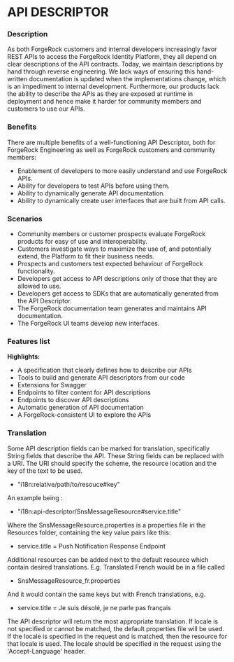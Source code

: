 # API DESCRIPTOR

### Description

As both ForgeRock customers and internal developers increasingly favor REST APIs to access the ForgeRock Identity Platform, they all depend on clear descriptions of the API contracts. Today, we maintain descriptions by hand through reverse engineering. We lack ways of ensuring this hand-written documentation is updated when the implementations change, which is an impediment to internal development. Furthermore, our products lack the ability to describe the APIs as they are exposed at runtime in deployment and hence make it harder for community members and customers to use our APIs.

### Benefits

There are multiple benefits of a well-functioning API Descriptor, both for ForgeRock Engineering as well as ForgeRock customers and community members:

* Enablement of developers to more easily understand and use ForgeRock APIs.
* Ability for developers to test APIs before using them.
* Ability to dynamically generate API documentation.
* Ability to dynamically create user interfaces that are built from API calls.

### Scenarios

* Community members or customer prospects evaluate ForgeRock products for easy of use and interoperability.
* Customers investigate ways to maximize the use of, and potentially extend, the Platform to fit their business needs.
* Prospects and customers test expected behaviour of ForgeRock functionality.
* Developers get access to API descriptions only of those that they are allowed to use.
* Developers get access to SDKs that are automatically generated from the API Descriptor.
* The ForgeRock documentation team generates and maintains API documentation.
* The ForgeRock UI teams develop new interfaces.

### Features list

**Highlights:**

* A specification that clearly defines how to describe our APIs
* Tools to build and generate API descriptors from our code
* Extensions for Swagger
* Endpoints to filter content for API descriptions
* Endpoints to discover API descriptions
* Automatic generation of API documentation
* A ForgeRock-consistent UI to explore the APIs

### Translation

Some API description fields can be marked for translation, specifically String fields that describe the API.
These String fields can be replaced with a URI. The URI should specify the scheme, the resource location and the key of the text to be used.

* "i18n:relative/path/to/resouce#key"

An example being :

* "i18n:api-descriptor/SnsMessageResource#service.title"

Where the SnsMessageResource.properties is a properties file in the Resources folder, containing the key value pairs like this:

* service.title = Push Notification Response Endpoint

Additional resources can be added next to the default resource which contain desired translations. E.g. Translated French would be in a file called

 * SnsMessageResource_fr.properties

And it would contain the same keys but with French translations, e.g.

* service.title = Je suis désolé, je ne parle pas français

The API descriptor will return the most appropriate translation. If locale is not specified or cannot be matched, the default properties file will be used.
If the locale is specified in the request and is matched, then the resource for that locale is used. The locale should be specified in the request using the 'Accept-Language' header. 

